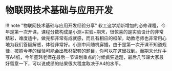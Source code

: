 # 物联网技术基础与应用开发

!!! note "物联网技术基础与应用开发经验分享"
	软工这学期新增加的必修课程，今年是第一次开课，课程分数构成是小测+实验+期末，很惊喜的是实验设计的非常精彩，难度适中，做完都非常有成就感，而且有相应的框架，助教老师也非常用心地为我们答疑解惑，体验非常好。小测中间随机穿插，由于是第一次开课不知道规律，按照今年的经验可能会出教材配套的题目，你可以在[这里](https://www.emnets.cn/zh/publication/iotbook-ii/)找到。而期末允许手写A4纸，今年董玮老师在最后一节课划重点的时候疯狂透题，最后几节课大家最好留意一下，可以说成绩的结果很大程度取决于A4的水平。